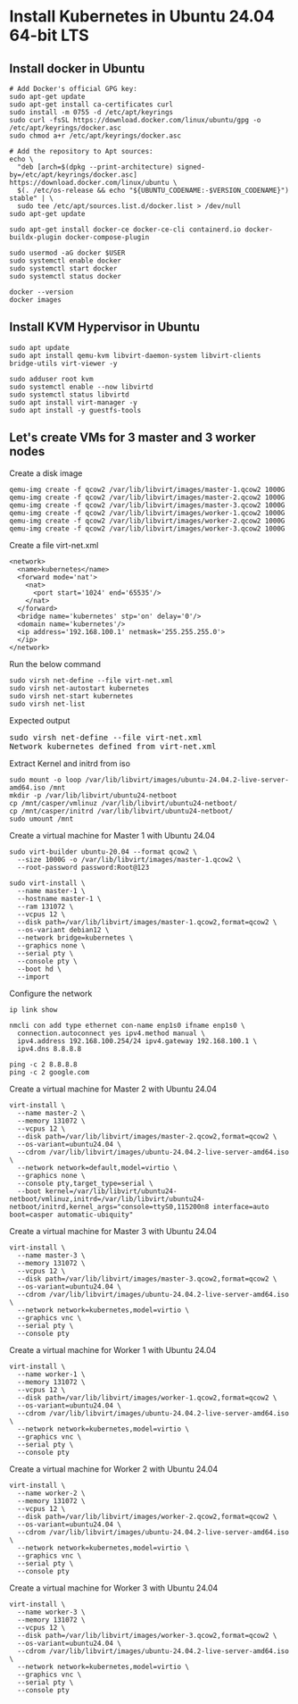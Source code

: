 # Install Kubernetes in Ubuntu 24.04 64-bit LTS

## Install docker in Ubuntu
```
# Add Docker's official GPG key:
sudo apt-get update
sudo apt-get install ca-certificates curl
sudo install -m 0755 -d /etc/apt/keyrings
sudo curl -fsSL https://download.docker.com/linux/ubuntu/gpg -o /etc/apt/keyrings/docker.asc
sudo chmod a+r /etc/apt/keyrings/docker.asc

# Add the repository to Apt sources:
echo \
  "deb [arch=$(dpkg --print-architecture) signed-by=/etc/apt/keyrings/docker.asc] https://download.docker.com/linux/ubuntu \
  $(. /etc/os-release && echo "${UBUNTU_CODENAME:-$VERSION_CODENAME}") stable" | \
  sudo tee /etc/apt/sources.list.d/docker.list > /dev/null
sudo apt-get update

sudo apt-get install docker-ce docker-ce-cli containerd.io docker-buildx-plugin docker-compose-plugin

sudo usermod -aG docker $USER
sudo systemctl enable docker
sudo systemctl start docker
sudo systemctl status docker

docker --version
docker images
```

## Install KVM Hypervisor in Ubuntu
```
sudo apt update
sudo apt install qemu-kvm libvirt-daemon-system libvirt-clients bridge-utils virt-viewer -y

sudo adduser root kvm
sudo systemctl enable --now libvirtd
sudo systemctl status libvirtd
sudo apt install virt-manager -y
sudo apt install -y guestfs-tools
```

## Let's create VMs for 3 master and 3 worker nodes


Create a disk image
```
qemu-img create -f qcow2 /var/lib/libvirt/images/master-1.qcow2 1000G
qemu-img create -f qcow2 /var/lib/libvirt/images/master-2.qcow2 1000G
qemu-img create -f qcow2 /var/lib/libvirt/images/master-3.qcow2 1000G
qemu-img create -f qcow2 /var/lib/libvirt/images/worker-1.qcow2 1000G
qemu-img create -f qcow2 /var/lib/libvirt/images/worker-2.qcow2 1000G
qemu-img create -f qcow2 /var/lib/libvirt/images/worker-3.qcow2 1000G
```

Create a file virt-net.xml
```
<network>
  <name>kubernetes</name>
  <forward mode='nat'>
    <nat>
      <port start='1024' end='65535'/>
    </nat>
  </forward>
  <bridge name='kubernetes' stp='on' delay='0'/>
  <domain name='kubernetes'/>
  <ip address='192.168.100.1' netmask='255.255.255.0'>
  </ip>
</network>  
```

Run the below command
```
sudo virsh net-define --file virt-net.xml
sudo virsh net-autostart kubernetes
sudo virsh net-start kubernetes
sudo virsh net-list
```

Expected output
<pre>
sudo virsh net-define --file virt-net.xml
Network kubernetes defined from virt-net.xml
</pre>

Extract Kernel and initrd from iso
```
sudo mount -o loop /var/lib/libvirt/images/ubuntu-24.04.2-live-server-amd64.iso /mnt
mkdir -p /var/lib/libvirt/ubuntu24-netboot
cp /mnt/casper/vmlinuz /var/lib/libvirt/ubuntu24-netboot/
cp /mnt/casper/initrd /var/lib/libvirt/ubuntu24-netboot/
sudo umount /mnt
```

Create a virtual machine for Master 1 with Ubuntu 24.04
```
sudo virt-builder ubuntu-20.04 --format qcow2 \
  --size 1000G -o /var/lib/libvirt/images/master-1.qcow2 \
  --root-password password:Root@123

sudo virt-install \
  --name master-1 \
  --hostname master-1 \
  --ram 131072 \
  --vcpus 12 \
  --disk path=/var/lib/libvirt/images/master-1.qcow2,format=qcow2 \
  --os-variant debian12 \
  --network bridge=kubernetes \
  --graphics none \
  --serial pty \
  --console pty \
  --boot hd \
  --import
```

Configure the network
```
ip link show

nmcli con add type ethernet con-name enp1s0 ifname enp1s0 \
  connection.autoconnect yes ipv4.method manual \
  ipv4.address 192.168.100.254/24 ipv4.gateway 192.168.100.1 \
  ipv4.dns 8.8.8.8

ping -c 2 8.8.8.8
ping -c 2 google.com
```


Create a virtual machine for Master 2 with Ubuntu 24.04
```
virt-install \
  --name master-2 \
  --memory 131072 \
  --vcpus 12 \
  --disk path=/var/lib/libvirt/images/master-2.qcow2,format=qcow2 \
  --os-variant=ubuntu24.04 \
  --cdrom /var/lib/libvirt/images/ubuntu-24.04.2-live-server-amd64.iso \
  --network network=default,model=virtio \
  --graphics none \
  --console pty,target_type=serial \
  --boot kernel=/var/lib/libvirt/ubuntu24-netboot/vmlinuz,initrd=/var/lib/libvirt/ubuntu24-netboot/initrd,kernel_args="console=ttyS0,115200n8 interface=auto boot=casper automatic-ubiquity"
```

Create a virtual machine for Master 3 with Ubuntu 24.04
```
virt-install \
  --name master-3 \
  --memory 131072 \
  --vcpus 12 \
  --disk path=/var/lib/libvirt/images/master-3.qcow2,format=qcow2 \
  --os-variant=ubuntu24.04 \
  --cdrom /var/lib/libvirt/images/ubuntu-24.04.2-live-server-amd64.iso \
  --network network=kubernetes,model=virtio \
  --graphics vnc \
  --serial pty \
  --console pty 
```

Create a virtual machine for Worker 1 with Ubuntu 24.04
```
virt-install \
  --name worker-1 \
  --memory 131072 \
  --vcpus 12 \
  --disk path=/var/lib/libvirt/images/worker-1.qcow2,format=qcow2 \
  --os-variant=ubuntu24.04 \
  --cdrom /var/lib/libvirt/images/ubuntu-24.04.2-live-server-amd64.iso \
  --network network=kubernetes,model=virtio \
  --graphics vnc \
  --serial pty \
  --console pty 
```

Create a virtual machine for Worker 2 with Ubuntu 24.04
```
virt-install \
  --name worker-2 \
  --memory 131072 \
  --vcpus 12 \
  --disk path=/var/lib/libvirt/images/worker-2.qcow2,format=qcow2 \
  --os-variant=ubuntu24.04 \
  --cdrom /var/lib/libvirt/images/ubuntu-24.04.2-live-server-amd64.iso \
  --network network=kubernetes,model=virtio \
  --graphics vnc \
  --serial pty \
  --console pty 
```

Create a virtual machine for Worker 3 with Ubuntu 24.04
```
virt-install \
  --name worker-3 \
  --memory 131072 \
  --vcpus 12 \
  --disk path=/var/lib/libvirt/images/worker-3.qcow2,format=qcow2 \
  --os-variant=ubuntu24.04 \
  --cdrom /var/lib/libvirt/images/ubuntu-24.04.2-live-server-amd64.iso \
  --network network=kubernetes,model=virtio \
  --graphics vnc \
  --serial pty \
  --console pty 
```
